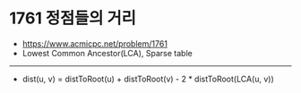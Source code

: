 # 1761 정점들의 거리

- https://www.acmicpc.net/problem/1761
- Lowest Common Ancestor(LCA), Sparse table
---
- dist(u, v) = distToRoot(u) + distToRoot(v) - 2 * distToRoot(LCA(u, v))

